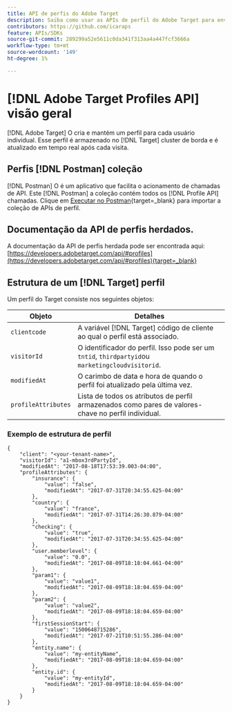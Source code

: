 ```yaml
---
title: API de perfis do Adobe Target
description: Saiba como usar as APIs de perfil do Adobe Target para enviar dados do visitante para o [!DNL Target].
contributors: https://github.com/icaraps
feature: APIs/SDKs
source-git-commit: 289299a52e5611c0da341f313aa4a447fcf3666a
workflow-type: tm+mt
source-wordcount: '149'
ht-degree: 1%

---
```


# [!DNL Adobe Target Profiles API] visão geral

[!DNL Adobe Target] O cria e mantém um perfil para cada usuário individual. Esse perfil é armazenado no [!DNL Target] cluster de borda e é atualizado em tempo real após cada visita.

## Perfis [!DNL Postman] coleção

[!DNL Postman] O é um aplicativo que facilita o acionamento de chamadas de API. Este [!DNL Postman] a coleção contém todos os [!DNL Profile API] chamadas. Clique em [Executar no Postman](https://www.getpostman.com/collections/ec7376f9028977ccaa99){target=_blank} para importar a coleção de APIs de perfil.

## Documentação da API de perfis herdados.

A documentação da API de perfis herdada pode ser encontrada aqui: [https://developers.adobetarget.com/api/#profiles](https://developers.adobetarget.com/api/#profiles){target=_blank}

## Estrutura de um [!DNL Target] perfil

Um perfil do Target consiste nos seguintes objetos:

| Objeto | Detalhes |
| --- | --- |
| `clientcode` | A variável [!DNL Target] código de cliente ao qual o perfil está associado. |
| `visitorId` | O identificador do perfil. Isso pode ser um `tntid`, `thirdpartyid`ou `marketingcloudvisitorid`. |
| `modifiedAt` | O carimbo de data e hora de quando o perfil foi atualizado pela última vez. |
| `profileAttributes` | Lista de todos os atributos de perfil armazenados como pares de valores-chave no perfil individual. |

### Exemplo de estrutura de perfil

```
{
    "client": "<your-tenant-name>",
    "visitorId": "a1-mbox3rdPartyId",
    "modifiedAt": "2017-08-18T17:53:39.003-04:00",
    "profileAttributes": {
        "insurance": {
            "value": "false",
            "modifiedAt": "2017-07-31T20:34:55.625-04:00"
        },
        "country": {
            "value": "france",
            "modifiedAt": "2017-07-31T14:26:30.879-04:00"
        },
        "checking": {
            "value": "true",
            "modifiedAt": "2017-07-31T20:34:55.625-04:00"
        },
        "user.memberlevel": {
            "value": "0.0",
            "modifiedAt": "2017-08-09T18:18:04.661-04:00"
        },
        "param1": {
            "value": "value1",
            "modifiedAt": "2017-08-09T18:18:04.659-04:00"
        },
        "param2": {
            "value": "value2",
            "modifiedAt": "2017-08-09T18:18:04.659-04:00"
        },
        "firstSessionStart": {
            "value": "1500648715286",
            "modifiedAt": "2017-07-21T10:51:55.286-04:00"
        },
        "entity.name": {
            "value": "my-entityName",
            "modifiedAt": "2017-08-09T18:18:04.659-04:00"
        },
        "entity.id": {
            "value": "my-entityId",
            "modifiedAt": "2017-08-09T18:18:04.659-04:00"
        }
    }
}
```

